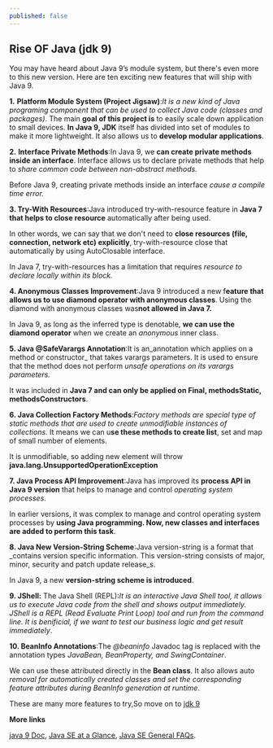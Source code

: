 ```yaml
---
published: false
---
```

## Rise OF Java (jdk 9)

You may have heard about Java 9’s module system, but there's even more to this new version. Here are ten exciting new features that will ship with Java 9.

**1.** **Platform Module System (Project Jigsaw)**:*It is a new kind of Java programing component that can be used to collect Java code (classes and packages)*. The main **goal of this project is** to easily scale down application to small devices. **In Java 9, JDK** itself has divided into set of modules to make it more lightweight. It also allows us to **develop modular applications**.

**2.** **Interface Private Methods**:In Java 9, we **can create private methods inside an interface**. Interface allows us to declare private methods that help to _share common code between non-abstract methods._

Before Java 9, creating private methods inside an interface _cause a compile time error._

**3. Try-With Resources**:Java introduced try-with-resource feature in **Java 7 that helps to close resource** automatically after being used.

In other words, we can say that we don't need to **close resources (file, connection, network etc) explicitly**, try-with-resource close that automatically by using AutoClosable interface.

In Java 7, try-with-resources has a limitation that requires _resource to declare locally within its block._

**4. Anonymous Classes Improvement**:Java 9 introduced a new f**eature that allows us to use diamond operator with anonymous classes**. Using the diamond with anonymous classes was**not allowed in Java 7.**

In Java 9, as long as the inferred type is denotable, **we can use the diamond operator** when we create an _anonymous_ inner class.

**5. Java @SafeVarargs Annotation**:It is an_annotation which applies on a method or constructor_ that takes varargs parameters. It is used to ensure that the method does not perform _unsafe operations on its varargs parameters._

It was included in __**Java 7 and can only be applied on Final, methodsStatic, methodsConstructors**__.

**6. Java Collection Factory Methods**:_Factory methods are special type of static methods that are used to create unmodifiable instances of collections_. It means we can u**se these methods to create list**, set and map of small number of elements.

It is unmodifiable, so adding new element will throw **java.lang.UnsupportedOperationException**

**7. Java Process API Improvement**:Java has improved its **process API in Java 9 version** that helps to manage and control _operating system processes_.

In earlier versions, it was complex to manage and control operating system processes by **using Java programming. Now, new classes and interfaces are added to perform this task**.

**8. Java New Version-String Scheme**:Java version-string is a format that _contains version specific information. This version-string consists of major, minor, security and patch update release_s.

In Java 9, a new **version-string scheme is introduced**.

**9. JShell:** The Java Shell (REPL):*It is an interactive Java Shell tool, it allows us to execute Java code from the shell and shows output immediately. JShell is a REPL (Read Evaluate Print Loop) tool and run from the command line. It is benificial, if we want to test our business logic and get result immediately*.

**10. BeanInfo Annotations**:The _@beaninfo_ Javadoc tag is replaced with the annotation types _JavaBean, BeanProperty, and SwingContainer_.

We can use these attributed directly in the **Bean class**. It also allows auto *removal for automatically created classes and set the corresponding feature attributes during BeanInfo generation at runtime*.


These are many more features to try,So move on to [jdk 9](https://www.oracle.com/technetwork/java/javase/downloads/jdk9-downloads-3848520.html)

**More links**

  [java 9 Doc](https://www.oracle.com/technetwork/java/javase/documentation/index.html), 
  [Java SE at a Glance](https://www.oracle.com/technetwork/java/javase/overview/index.html), 
  [Java SE General FAQs](https://www.oracle.com/technetwork/java/javase/overview/faqs-jsp-136696.html).